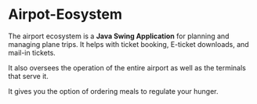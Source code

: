 # Airpot-Eosystem
The airport ecosystem is a **Java Swing Application** for planning and managing plane trips. It helps with ticket booking, E-ticket downloads, and mail-in tickets. 

It also oversees the operation of the entire airport as well as the terminals that serve it. 

It gives you the option of ordering meals to regulate your hunger.
